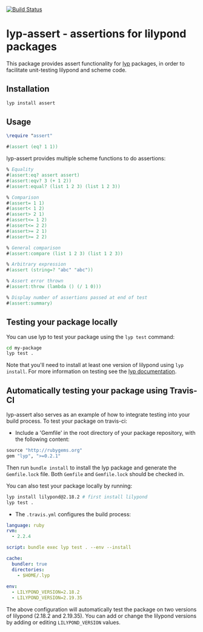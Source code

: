 [![Build Status](https://travis-ci.org/noteflakes/lyp-assert.svg?branch=master)](https://travis-ci.org/noteflakes/lyp-assert)

# lyp-assert - assertions for lilypond packages

This package provides assert functionality for [lyp](https://github.com/noteflakes/lyp) packages, in order to facilitate unit-testing lilypond and scheme code.

## Installation

```bash
lyp install assert
```

## Usage

```lilypond
\require "assert"

#(assert (eq? 1 1))
```

lyp-assert provides multiple scheme functions to do assertions:

```lilypond
% Equality
#(assert:eq? assert assert)
#(assert:eqv? 3 (+ 1 2))
#(assert:equal? (list 1 2 3) (list 1 2 3))

% Comparison
#(assert= 1 1)
#(assert< 1 2)
#(assert> 2 1)
#(assert<= 1 2)
#(assert<= 2 2)
#(assert>= 2 1)
#(assert>= 2 2)

% General comparison
#(assert:compare (list 1 2 3) (list 1 2 3))

% Arbitrary expression
#(assert (string=? "abc" "abc"))

% Assert error thrown
#(assert:throw (lambda () (/ 1 0)))

% Display number of assertions passed at end of test
#(assert:summary)
```


## Testing your package locally

You can use lyp to test your package using the `lyp test` command:

```bash
cd my-package
lyp test .
```

Note that you'll need to install at least one version of lilypond using `lyp install`. For more information on testing see the [lyp documentation](https://github.com/noteflakes/lyp#testing-packages).

## Automatically testing your package using Travis-CI

lyp-assert also serves as an example of how to integrate testing into your build process. To test your package on travis-ci:

- Include a 'Gemfile' in the root directory of your package repository, with the following content:

```ruby
source "http://rubygems.org"
gem "lyp", ">=0.2.1"
```

Then run `bundle install` to install the lyp package and generate the `Gemfile.lock` file. Both `Gemfile` and `Gemfile.lock` should be checked in.

You can also test your package locally by running:

```bash
lyp install lilypond@2.18.2 # first install lilypond
lyp test .
```

- The `.travis.yml` configures the build process:

```yaml
language: ruby
rvm:
  - 2.2.4

script: bundle exec lyp test . --env --install

cache:
  bundler: true
  directories:
    - $HOME/.lyp
    
env:
  - LILYPOND_VERSION=2.18.2
  - LILYPOND_VERSION=2.19.35

```

The above configuration will automatically test the package on two versions of lilypond (2.18.2 and 2.19.35). You can add or change the lilypond versions by adding or editing `LILYPOND_VERSION` values.

